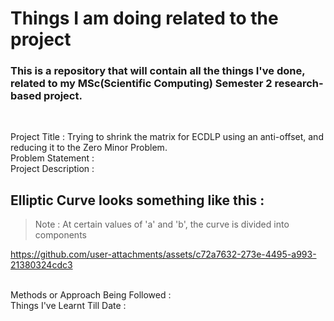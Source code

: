 # Things I am doing related to the project
### This is a repository that will contain all the things I've done, related to my MSc(Scientific Computing) Semester 2 research-based project.
<br/>

Project Title : Trying to shrink the matrix for ECDLP using an anti-offset, and reducing it to the Zero Minor Problem.
<br/>Problem Statement : 
<br/>Project Description : 
## Elliptic Curve looks something like this :

> Note : At certain values of 'a' and 'b', the curve is divided into components<br/>

https://github.com/user-attachments/assets/c72a7632-273e-4495-a993-21380324cdc3

<br/>Methods or Approach Being Followed : 
<br/>Things I've Learnt Till Date : 